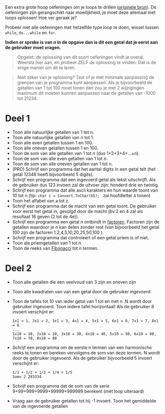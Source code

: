 Een extra grote hoop oefeningen om je loops te drillen ([originele bron](https://codeforwin.org/2015/06/for-do-while-loop-programming-exercises.html)). De oefeningen zijn gerangschikt naar moeilijkheid, je moet deze allemaal met loops oplossen! Hoe ver geraak je?

Probeer niet alle oefeningen met hetzelfde type loop te doen, wissel tussen ``while``, ``do...while`` en ``for``.

**Indien er sprake is van *n* in de opgave dan is dit een getal dat je eerst aan de gebruiker moet vragen.**

> Opgelet: de oplossing van dit soort oefeningen vindt je overal. Weersta hier aan, en probeer ZELF de oplossing te vinden. Dat is de enige manier om dit te leren.

> Niet zeker van je oplossing? Test of je met minimale aanpassing de grenzen van je programma kunt aanpassen. Als je bijvoorbeeld de getallen van 1 tot 100 moet tonen dan zou je met 2 wijzigingen maximum dit moeten kunnen aanpassen naar de getallen van -1000 tot 21234.

# Deel 1

* Toon alle natuurlijke getallen van 1 tot *n*.
* Toon alle natuurlijke getallen van *n* tot 1.
* Toon alle even getallen tussen 1 en 100.
* Toon alle oneven getallen tussen 1 en 100.
* Toon de som van alle getallen van 1 tot *n* (dus 1+2+3+4+...+n).
* Toon de som van alle even getallen van 1 tot *n*.
* Toon de som van alle oneven getallen van 1 tot *n*.
* (PRO) Schrijf een programma dat het aantal digits in een getal telt (het getal 12348 heeft bijvoorbeeld 5 digits).
* Schrijf een programma dat een ingevoerd getal als tekst uitschrijft. Als de gebruiker dus 123 invoert zal de uitvoer zijn: honderd drie en twintig.
* Schrijf een programma dat alle ascii karakters en hun waarde toont van 10 tot *n* (tip: ``char c = Convert.ToChar(65); `` zal hoofdletter ``A`` tonen) 
* Toon het alfabet van a tot z.
* Schrijf een programma dat de macht van een getal toont. De gebruiker voor eerst het getal in, gevolgd door de macht (bv 2 en 4 zal als resultaat 16 geven (2 tot de 4e)).
* Schrijf een programma een getal *n* ontbindt in [factoren](https://nl.wikipedia.org/wiki/Factorisatie). Factoren zijn de getallen waardoor je *n* kan delen zonder rest (van  bijvoorbeeld het getal 100 zijn de factoren 1,2,4,5,10,20,25,50,100  ).
* Schrijf een programma dat controleert of een getal priem is of niet.
* Toon ale priemgetallen van 1 tot *n*.
* Toon de reeks van [Fibonacci](https://en.wikipedia.org/wiki/Fibonacci_number) tot *n* termen.


# Deel 2

* Toon alle getallen die een veelvoud van 3 zijn en oneven zijn
* Toon alle kwadraten van van een getal door de gebruiker ingevoerd
* Toon de tafels tot 10 van ieder getal van 1 tot en met n .N wordt door gebruiker ingevoerd. Toon iedere tafel horizontaal!
  Als de gebruiker 8 invoert verschijnt er:
  ```text
  1x1 = 1, 2x1 = 2, 3x1 = 3, 4x1 = 4, 5x1 = 5, 6x1 = 6, 7x1 = 7, 8x1 = 8 
  ... 
  1x10 = 10, 2x10 = 20, 3x10 = 30, 4x10 = 40, 5x10 = 50, 6x10 = 60, 7x10 = 70, 8x10 = 80 
  ```

* Schrijf een programma om de eerste n termen van een harmonische reeks te tonen en bereken vervolgens de som van deze termen. N wordt door de gebruiker ingevoerd.
  Als de gebruiker bijvoorbeeld 5 invoert  verschijnt er:
  ```text
  1/1 + 1/2 + 1/3 + 1/4 + 1/5
  Som= 2.283334 
  ```
* Schrijf een programma dat de som van de serie 9+99+999+9999+99999+999999 berekent (mét loop uiteraard)
* Vraag aan de gebruiker getallen tot hij -1 invoert. Toon het gemiddelde van de ingevoerde getallen
